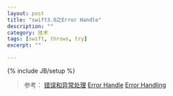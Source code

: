 ```yaml
---
layout: post
title: "swift3.0之Error Handle"
description: ""
category: 技术
tags: [swift, throws, try]
excerpt: ""

---
```

{% include JB/setup %}

> 参考：
[错误和异常处理](http://swifter.tips/error-handle/)
[Error Handle](https://developer.apple.com/library/prerelease/content/documentation/Swift/Conceptual/BuildingCocoaApps/AdoptingCocoaDesignPatterns.html)
[Error Handling](https://developer.apple.com/library/prerelease/content/documentation/Swift/Conceptual/Swift_Programming_Language/ErrorHandling.html#//apple_ref/doc/uid/TP40014097-CH42-ID508)
